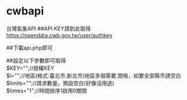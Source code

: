 # cwbapi
台灣氣象API
##API KEY請到此取得  
https://opendata.cwb.gov.tw/user/authkey  

##下載api.php即可
  
##設定以下參數即可取得  
$KEY="";//授權KEY  
$l="";//地區(格式:臺北市,新北市)地區多個需要,間格，如要全部縣市請空白  
$limits="";//請求數量，預設空白(好像沒用途)  
$times="1";//時間排序1啟用0關閉  

